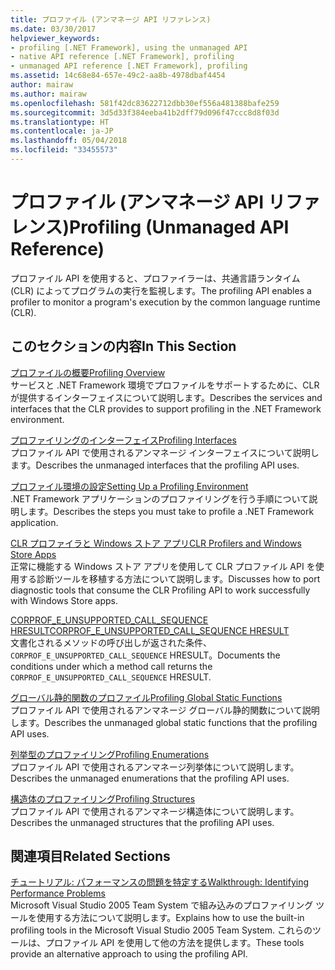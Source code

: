 ```yaml
---
title: プロファイル (アンマネージ API リファレンス)
ms.date: 03/30/2017
helpviewer_keywords:
- profiling [.NET Framework], using the unmanaged API
- native API reference [.NET Framework], profiling
- unmanaged API reference [.NET Framework], profiling
ms.assetid: 14c68e84-657e-49c2-aa8b-4978dbaf4454
author: mairaw
ms.author: mairaw
ms.openlocfilehash: 581f42dc83622712dbb30ef556a481388bafe259
ms.sourcegitcommit: 3d5d33f384eeba41b2dff79d096f47ccc8d8f03d
ms.translationtype: HT
ms.contentlocale: ja-JP
ms.lasthandoff: 05/04/2018
ms.locfileid: "33455573"
---
```

# <a name="profiling-unmanaged-api-reference"></a><span data-ttu-id="f7434-102">プロファイル (アンマネージ API リファレンス)</span><span class="sxs-lookup"><span data-stu-id="f7434-102">Profiling (Unmanaged API Reference)</span></span>
<span data-ttu-id="f7434-103">プロファイル API を使用すると、プロファイラーは、共通言語ランタイム (CLR) によってプログラムの実行を監視します。</span><span class="sxs-lookup"><span data-stu-id="f7434-103">The profiling API enables a profiler to monitor a program's execution by the common language runtime (CLR).</span></span>  
  
## <a name="in-this-section"></a><span data-ttu-id="f7434-104">このセクションの内容</span><span class="sxs-lookup"><span data-stu-id="f7434-104">In This Section</span></span>  
 [<span data-ttu-id="f7434-105">プロファイルの概要</span><span class="sxs-lookup"><span data-stu-id="f7434-105">Profiling Overview</span></span>](../../../../docs/framework/unmanaged-api/profiling/profiling-overview.md)  
 <span data-ttu-id="f7434-106">サービスと .NET Framework 環境でプロファイルをサポートするために、CLR が提供するインターフェイスについて説明します。</span><span class="sxs-lookup"><span data-stu-id="f7434-106">Describes the services and interfaces that the CLR provides to support profiling in the .NET Framework environment.</span></span>  
  
 [<span data-ttu-id="f7434-107">プロファイリングのインターフェイス</span><span class="sxs-lookup"><span data-stu-id="f7434-107">Profiling Interfaces</span></span>](../../../../docs/framework/unmanaged-api/profiling/profiling-interfaces.md)  
 <span data-ttu-id="f7434-108">プロファイル API で使用されるアンマネージ インターフェイスについて説明します。</span><span class="sxs-lookup"><span data-stu-id="f7434-108">Describes the unmanaged interfaces that the profiling API uses.</span></span>  
  
 [<span data-ttu-id="f7434-109">プロファイル環境の設定</span><span class="sxs-lookup"><span data-stu-id="f7434-109">Setting Up a Profiling Environment</span></span>](../../../../docs/framework/unmanaged-api/profiling/setting-up-a-profiling-environment.md)  
 <span data-ttu-id="f7434-110">.NET Framework アプリケーションのプロファイリングを行う手順について説明します。</span><span class="sxs-lookup"><span data-stu-id="f7434-110">Describes the steps you must take to profile a .NET Framework application.</span></span>  
  
 [<span data-ttu-id="f7434-111">CLR プロファイラと Windows ストア アプリ</span><span class="sxs-lookup"><span data-stu-id="f7434-111">CLR Profilers and Windows Store Apps</span></span>](../../../../docs/framework/unmanaged-api/profiling/clr-profilers-and-windows-store-apps.md)  
 <span data-ttu-id="f7434-112">正常に機能する Windows ストア アプリを使用して CLR プロファイル API を使用する診断ツールを移植する方法について説明します。</span><span class="sxs-lookup"><span data-stu-id="f7434-112">Discusses how to port diagnostic tools that consume the CLR Profiling API to work successfully with Windows Store apps.</span></span>  
  
 [<span data-ttu-id="f7434-113">CORPROF_E_UNSUPPORTED_CALL_SEQUENCE HRESULT</span><span class="sxs-lookup"><span data-stu-id="f7434-113">CORPROF_E_UNSUPPORTED_CALL_SEQUENCE HRESULT</span></span>](../../../../docs/framework/unmanaged-api/profiling/corprof-e-unsupported-call-sequence-hresult.md)  
 <span data-ttu-id="f7434-114">文書化されるメソッドの呼び出しが返された条件、 `CORPROF_E_UNSUPPORTED_CALL_SEQUENCE` HRESULT。</span><span class="sxs-lookup"><span data-stu-id="f7434-114">Documents the conditions under which a method call returns the `CORPROF_E_UNSUPPORTED_CALL_SEQUENCE` HRESULT.</span></span>  
  
 [<span data-ttu-id="f7434-115">グローバル静的関数のプロファイル</span><span class="sxs-lookup"><span data-stu-id="f7434-115">Profiling Global Static Functions</span></span>](../../../../docs/framework/unmanaged-api/profiling/profiling-global-static-functions.md)  
 <span data-ttu-id="f7434-116">プロファイル API で使用されるアンマネージ グローバル静的関数について説明します。</span><span class="sxs-lookup"><span data-stu-id="f7434-116">Describes the unmanaged global static functions that the profiling API uses.</span></span>  
  
 [<span data-ttu-id="f7434-117">列挙型のプロファイリング</span><span class="sxs-lookup"><span data-stu-id="f7434-117">Profiling Enumerations</span></span>](../../../../docs/framework/unmanaged-api/profiling/profiling-enumerations.md)  
 <span data-ttu-id="f7434-118">プロファイル API で使用されるアンマネージ列挙体について説明します。</span><span class="sxs-lookup"><span data-stu-id="f7434-118">Describes the unmanaged enumerations that the profiling API uses.</span></span>  
  
 [<span data-ttu-id="f7434-119">構造体のプロファイリング</span><span class="sxs-lookup"><span data-stu-id="f7434-119">Profiling Structures</span></span>](../../../../docs/framework/unmanaged-api/profiling/profiling-structures.md)  
 <span data-ttu-id="f7434-120">プロファイル API で使用されるアンマネージ構造体について説明します。</span><span class="sxs-lookup"><span data-stu-id="f7434-120">Describes the unmanaged structures that the profiling API uses.</span></span>  
  
## <a name="related-sections"></a><span data-ttu-id="f7434-121">関連項目</span><span class="sxs-lookup"><span data-stu-id="f7434-121">Related Sections</span></span>  
 [<span data-ttu-id="f7434-122">チュートリアル: パフォーマンスの問題を特定する</span><span class="sxs-lookup"><span data-stu-id="f7434-122">Walkthrough: Identifying Performance Problems</span></span>](/visualstudio/profiling/walkthrough-identifying-performance-problems)  
 <span data-ttu-id="f7434-123">Microsoft Visual Studio 2005 Team System で組み込みのプロファイリング ツールを使用する方法について説明します。</span><span class="sxs-lookup"><span data-stu-id="f7434-123">Explains how to use the built-in profiling tools in the Microsoft Visual Studio 2005 Team System.</span></span> <span data-ttu-id="f7434-124">これらのツールは、プロファイル API を使用して他の方法を提供します。</span><span class="sxs-lookup"><span data-stu-id="f7434-124">These tools provide an alternative approach to using the profiling API.</span></span>
